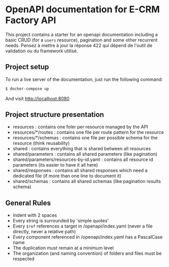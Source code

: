 # OpenAPI documentation for E-CRM Factory API

This project contains a starter for an openapi documentation including a basic CRUD (for a `users` resource), pagination and some other recurrent needs. Pensez à mettre à jour la réponse 422 qui dépend de l'outil de validation ou du framework utilisé.

## Project setup

To run a live server of the documentation, just run the following command:

```bash
$ docker-compose up
```

And visit [http://localhost:8080](http://localhost:8080)

## Project structure presentation

- resources : contains one foler per resource managed by the API
- resources/*/routes : contains one file per route pattern for the resource
- resources/*/schemas : contains one file per possible schema for the resource (think reusability)
- shared : contains everything that is shared between all resources
- shared/parameters : contains all shared parameters (like pagination)
- shared/parameters/resources-by-id.yaml : contains all resource id parameters (its easier to have it all here)
- shared/responses : contains all shared responses which need a dedicated file (if more than one line to document it)
- shared/schemas : contains all shared schemas (like pagination results schema)

## General Rules

- Indent with 2 spaces
- Every string is surrounded by 'simple quotes'
- Every `$ref` references a target in /openapi/index.yaml (never a file directly, never a relative path)
- Every component referenced in /openapi/index.yaml has a PascalCase name
- The duplication must remain at a minimum level
- The organization (and naming convention) of folders and files must be respected
